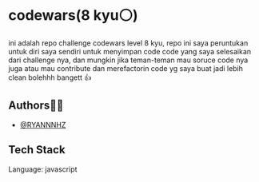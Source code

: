 
# codewars(8 kyu⚪)

ini adalah repo challenge codewars level 8 kyu, repo ini saya peruntukan untuk diri saya sendiri untuk menyimpan code code yang saya selesaikan dari challenge nya, dan mungkin jika teman-teman mau soruce code nya juga atau mau contribute dan  merefactorin code yg saya buat jadi lebih clean bolehhh bangett
👍

## Authors🧑‍💻

- [@RYANNNHZ](https://www.github.com/RYANNNHZ)


## Tech Stack

Language: javascript
